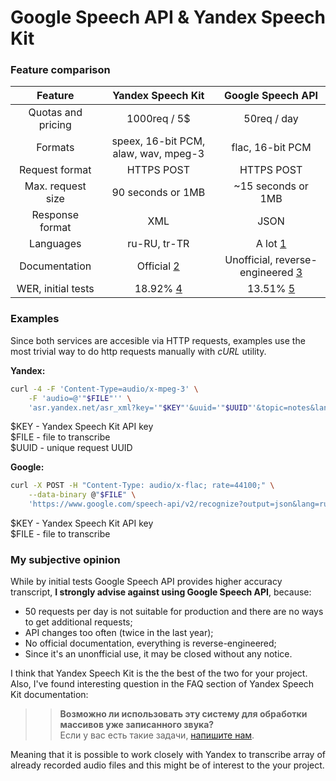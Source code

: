 # Google Speech API & Yandex Speech Kit

### Feature comparison

|Feature|Yandex Speech Kit|Google Speech API|
|:-:|:-:|:-:|
|Quotas and pricing|1000req / 5$|50req / day|
|Formats|speex, 16-bit PCM, alaw, wav, mpeg-3|flac, 16-bit PCM|
|Request format|HTTPS POST|HTTPS POST|
|Max. request size|90 seconds or 1MB|~15 seconds or 1MB|
|Response format|XML|JSON|
|Languages|ru-RU, tr-TR|A lot [1]|
|Documentation|Official [2]|Unofficial, reverse-engineered [3]|
|WER, initial tests|18.92% [4] |13.51% [5]|

### Examples

Since both services are accesible via HTTP requests, examples use the most trivial way to do http requests manually with *cURL* utility.

**Yandex:**
```sh
curl -4 -F 'Content-Type=audio/x-mpeg-3' \
    -F 'audio=@'"$FILE"'' \
    'asr.yandex.net/asr_xml?key='"$KEY"'&uuid='"$UUID"'&topic=notes&lang=ru-RU'
```
$KEY - Yandex Speech Kit API key  
$FILE - file to transcribe  
$UUID - unique request UUID

**Google:**
```sh
curl -X POST -H "Content-Type: audio/x-flac; rate=44100;" \
    --data-binary @"$FILE" \
    'https://www.google.com/speech-api/v2/recognize?output=json&lang=ru-ru&key='"$KEY"''
```
$KEY - Yandex Speech Kit API key  
$FILE - file to transcribe 

### My subjective opinion

While by initial tests Google Speech API provides higher accuracy transcript, **I strongly advise against using Google Speech API**, because:
- 50 requests per day is not suitable for production and there are no ways to get additional requests;
- API changes too often (twice in the last year);
- No official documentation, everything is reverse-engineered;
- Since it's an unonfficial use, it may be closed without any notice.

I think that Yandex Speech Kit  is the the best of the two for your project.  
Also, I've found interesting question in the FAQ section of Yandex Speech Kit documentation: 
>>**Возможно ли использовать эту систему для обработки массивов уже записанного звука?**  
Если у вас есть такие задачи, [напишите нам](http://feedback2.yandex.ru/cloud-api/).

Meaning that it is possible to work closely with Yandex to transcribe array of already recorded audio files and this might be of interest to the your project.


[1]:http://stackoverflow.com/questions/14257598/what-are-language-codes-for-voice-recognition-languages-in-chromes-implementati/14302134#14302134
[2]:https://tech.yandex.ru/speechkit/cloud/doc/dg/concepts/speechkit-dg-recogn-docpage/
[3]:https://github.com/gillesdemey/google-speech-v2
[4]:https://github.com/the-lay/speech-test/blob/master/wer_testing/yandex_result.txt
[5]:https://github.com/the-lay/speech-test/blob/master/wer_testing/google_result.txt
